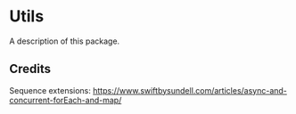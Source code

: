 # Utils

A description of this package.

## Credits

Sequence extensions: https://www.swiftbysundell.com/articles/async-and-concurrent-forEach-and-map/
